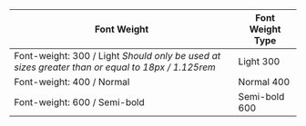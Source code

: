 | Font Weight                                                                                      | Font Weight Type |
| ------------------------------------------------------------------------------------------------ | ---------------- |
| Font-weight: 300 / Light _Should only be used at sizes greater than or equal to 18px / 1.125rem_ | Light 300        |
| Font-weight: 400 / Normal                                                                        | Normal 400       |
| Font-weight: 600 / Semi-bold                                                                     | Semi-bold 600    |
